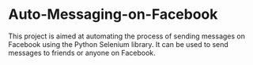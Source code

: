 # Auto-Messaging-on-Facebook
This project is aimed at automating the process of sending messages on Facebook using the Python Selenium library. It can be used to send messages to friends or anyone on Facebook. 
